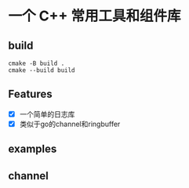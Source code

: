 # 一个 C++ 常用工具和组件库

## build 
```shell
cmake -B build .
cmake --build build 
```

## Features

- [x] 一个简单的日志库
- [x] 类似于go的channel和ringbuffer

## examples

## channel 

